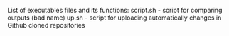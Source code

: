 List of executables files and its functions:
  script.sh - script for comparing outputs (bad name)
  up.sh - script for uploading automatically changes in Github cloned repositories
